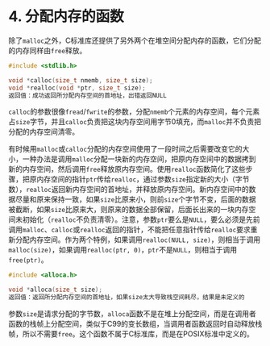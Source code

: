 # 4. 分配内存的函数

除了`malloc`之外，C标准库还提供了另外两个在堆空间分配内存的函数，它们分配的内存同样由`free`释放。

```c
#include <stdlib.h>

void *calloc(size_t nmemb, size_t size);
void *realloc(void *ptr, size_t size);
返回值：成功返回所分配内存空间的首地址，出错返回NULL
```

`calloc`的参数很像`fread`/`fwrite`的参数，分配`nmemb`个元素的内存空间，每个元素占`size`字节，并且`calloc`负责把这块内存空间用字节0填充，而`malloc`并不负责把分配的内存空间清零。

有时候用`malloc`或`calloc`分配的内存空间使用了一段时间之后需要改变它的大小，一种办法是调用`malloc`分配一块新的内存空间，把原内存空间中的数据拷到新的内存空间，然后调用`free`释放原内存空间。使用`realloc`函数简化了这些步骤，把原内存空间的指针`ptr`传给`realloc`，通过参数`size`指定新的大小（字节数），`realloc`返回新内存空间的首地址，并释放原内存空间。新内存空间中的数据尽量和原来保持一致，如果`size`比原来小，则前`size`个字节不变，后面的数据被截断，如果`size`比原来大，则原来的数据全部保留，后面长出来的一块内存空间未初始化（`realloc`不负责清零）。注意，参数`ptr`要么是`NULL`，要么必须是先前调用`malloc`、`calloc`或`realloc`返回的指针，不能把任意指针传给`realloc`要求重新分配内存空间。作为两个特例，如果调用`realloc(NULL, size)`，则相当于调用`malloc(size)`，如果调用`realloc(ptr, 0)`，`ptr`不是`NULL`，则相当于调用`free(ptr)`。

```c
#include <alloca.h>

void *alloca(size_t size);
返回值：返回所分配内存空间的首地址，如果size太大导致栈空间耗尽，结果是未定义的
```

参数`size`是请求分配的字节数，`alloca`函数不是在堆上分配空间，而是在调用者函数的栈帧上分配空间，类似于C99的变长数组，当调用者函数返回时自动释放栈帧，所以不需要`free`。这个函数不属于C标准库，而是在POSIX标准中定义的。 